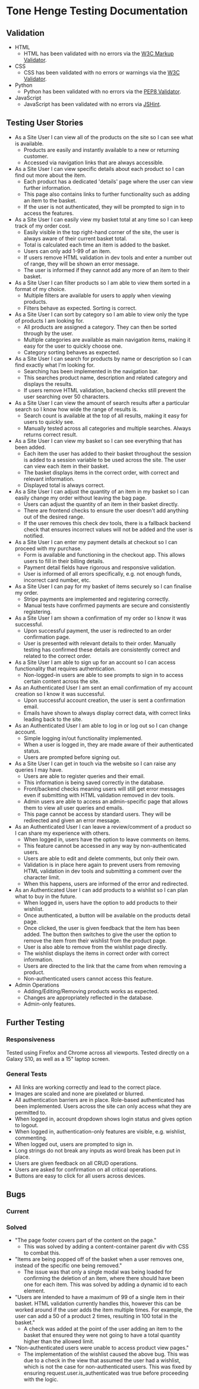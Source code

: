 # Tone Henge Testing Documentation

## Validation

-   HTML
    -   HTML has been validated with no errors via the [W3C Markup Validator](https://validator.w3.org/).
-   CSS
    -   CSS has been validated with no errors or warnings via the [W3C Validator](https://jigsaw.w3.org/css-validator/).
-   Python
    -   Python has been validated with no errors via the [PEP8 Validator](http://pep8online.com).
-   JavaScript
    -   JavaScript has been validated with no errors via [JSHint](https://jshint.com/).

## Testing User Stories

-   As a Site User I can view all of the products on the site so I can see what is available.
    -   Products are easily and instantly available to a new or returning customer.
    -   Accessed via navigation links that are always accessible.
-   As a Site User I can view specific details about each product so I can find out more about the item.
    -   Each product has a dedicated 'details' page where the user can view further information.
    -   This page also contains links to further functionality such as adding an item to the basket.
    -   If the user is not authenticated, they will be prompted to sign in to access the features.
-   As a Site User I can easily view my basket total at any time so I can keep track of my order cost.
    -   Easily visible in the top right-hand corner of the site, the user is always aware of their current basket total.
    -   Total is calculated each time an item is added to the basket.
    -   Users can only add 1-99 of an item.
    -   If users remove HTML validation in dev tools and enter a number out of range, they will be shown an error message.
    -   The user is informed if they cannot add any more of an item to their basket.
-   As a Site User I can filter products so I am able to view them sorted in a format of my choice.
    -   Multiple filters are available for users to apply when viewing products.
    -   Filters behave as expected. Sorting is correct.
-   As a Site User I can sort by category so I am able to view only the type of products I am looking for.
    -   All products are assigned a category. They can then be sorted through by the user.
    -   Multiple categories are available as main navigation items, making it easy for the user to quickly choose one.
    -   Category sorting behaves as expected.
-   As a Site User I can search for products by name or description so I can find exactly what I'm looking for.
    -   Searching has been implemented in the navigation bar.
    -   This searches product name, description and related category and displays the results.
    -   If users remove HTML validation, backend checks still prevent the user searching over 50 characters.
-   As a Site User I can view the amount of search results after a particular search so I know how wide the range of results is.
    -   Search count is available at the top of all results, making it easy for users to quickly see.
    -   Manually tested across all categories and multiple searches. Always returns correct result.
-   As a Site User I can view my basket so I can see everything that has been added.
    -   Each item the user has added to their basket throughout the session is added to a session variable to be used across the site. The user can view each item in their basket.
    -   The basket displays items in the correct order, with correct and relevant information.
    -   Displayed total is always correct.
-   As a Site User I can adjust the quantity of an item in my basket so I can easily change my order without leaving the bag page.
    -   Users can adjust the quantity of an item in their basket directly.
    -   There are frontend checks to ensure the user doesn't add anything out of the desired range.
    -   If the user removes this check dev tools, there is a fallback backend check that ensures incorrect values will not be added and the user is notified.
-   As a Site User I can enter my payment details at checkout so I can proceed with my purchase.
    -   Form is available and functioning in the checkout app. This allows users to fill in their billing details.
    -   Payment detail fields have rigorous and responsive validation.
    -   User is informed of all errors specifically, e.g. not enough funds, incorrect card number, etc.
-   As a Site User I can pay for my basket of items securely so I can finalise my order.
    -   Stripe payments are implemented and registering correctly.
    -   Manual tests have confirmed payments are secure and consistently registering.
-   As a Site User I am shown a confirmation of my order so I know it was successful.
    -   Upon successful payment, the user is redirected to an order confirmation page.
    -   User is presented with relevant details to their order. Manually testing has confirmed these details are consistently correct and related to the correct order.
-   As a Site User I am able to sign up for an account so I can access functionality that requires authentication.
    -   Non-logged-in users are able to see prompts to sign in to access certain content across the site.
-   As an Authenticated User I am sent an email confirmation of my account creation so I know it was successful.
    -   Upon successful account creation, the user is sent a confirmation email.
    -   Emails have shown to always display correct data, with correct links leading back to the site.
-   As an Authenticated User I am able to log in or log out so I can change account.
    -   Simple logging in/out functionality implemented.
    -   When a user is logged in, they are made aware of their authenticated status.
    -   Users are prompted before signing out.
-   As a Site User I can get in touch via the website so I can raise any queries I may have.
    -   Users are able to register queries and their email.
    -   This information is being saved correctly in the database.
    -   Front/backend checks meaning users will still get error messages even if submitting with HTML validation removed in dev tools.
    -   Admin users are able to access an admin-specific page that allows them to view all user queries and emails.
    -   This page cannot be access by standard users. They will be redirected and given an error message.
-   As an Authenticated User I can leave a review/comment of a product so I can share my experience with others.
    -   When logged in, users have the option to leave comments on items.
    -   This feature cannot be accessed in any way by non-authenticated users.
    -   Users are able to edit and delete comments, but only their own.
    -   Validation is in place here again to prevent users from removing HTML validation in dev tools and submitting a comment over the character limit.
    -   When this happens, users are informed of the error and redirected.
-   As an Authenticated User I can add products to a wishlist so I can plan what to buy in the future.
    -   When logged in, users have the option to add products to their wishlist.
    -   Once authenticated, a button will be available on the products detail page.
    -   Once clicked, the user is given feedback that the item has been added. The button then switches to give the user the option to remove the item from their wishlist from the product page.
    -   User is also able to remove from the wishlist page directly.
    -   The wishlist displays the items in correct order with correct information.
    -   Users are directed to the link that the came from when removing a product.
    -   Non-authenticated users cannot access this feature.
-   Admin Operations
    -   Adding/Editing/Removing products works as expected.
    -   Changes are appropriately reflected in the database.
    -   Admin-only features.

## Further Testing

### Responsiveness

Tested using Firefox and Chrome across all viewports. Tested directly on a Galaxy S10, as well as a 15" laptop screen.

### General Tests

-   All links are working correctly and lead to the correct place.
-   Images are scaled and none are pixelated or blurred.
-   All authentication barriers are in place. Role-based authenticated has been implemented. Users across the site can only access what they are permitted to.
-   When logged in, account dropdown shows login status and gives option to logout.
-   When logged in, authentication-only features are visible, e.g. wishlist, commenting.
-   When logged out, users are prompted to sign in.
-   Long strings do not break any inputs as word break has been put in place.
-   Users are given feedback on all CRUD operations.
-   Users are asked for confirmation on all critical operations.
-   Buttons are easy to click for all users across devices.

## Bugs

### Current

### Solved

-   "The page footer covers part of the content on the page."
    -   This was solved by adding a content-container parent div with CSS to combat this.
-   "Items are being popped off of the basket when a user removes one, instead of the specific one being removed."
    -   The issue was that only a single modal was being loaded for confirming the deletion of an item, where there should have been one for each item. This was solved by adding a dynamic id to each element.
-   "Users are intended to have a maximum of 99 of a single item in their basket. HTML validation currently handles this, however this can be worked around if the user adds the item multiple times. For example, the user can add a 50 of a product 2 times, resulting in 100 total in the basket."
    -   A check was added at the point of the user adding an item to the basket that ensured they were not going to have a total quantity higher than the allowed limit.
-   "Non-authenticated users were unable to access product view pages."
    -   The implementation of the wishlist caused the above bug. This was due to a check in the view that assumed the user had a wishlist, which is not the case for non-authenticated users. This was fixed by ensuring request.user.is_authenticated was true before proceeding with the logic.
